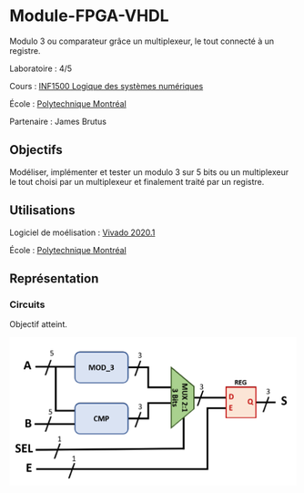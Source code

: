 # Module-FPGA-VHDL

Modulo 3 ou comparateur grâce un multiplexeur, le tout connecté à un registre.

Laboratoire : 4/5

Cours : [INF1500 Logique des systèmes numériques](https://www.polymtl.ca/programmes/cours/logique-des-systemes-numeriques)

École : [Polytechnique Montréal](https://www.polymtl.ca)

Partenaire : James Brutus


## Objectifs

Modéliser, implémenter et tester un modulo 3 sur 5 bits ou un multiplexeur le tout choisi par un multiplexeur et finalement traité par un registre.

## Utilisations
Logiciel de moélisation : [Vivado 2020.1](https://www.xilinx.com/support/download.html)

École : [Polytechnique Montréal](https://www.polymtl.ca)


## Représentation

### Circuits

Objectif atteint.

![alt text](https://github.com/TritzA/ModuleFPGA_VHDL/blob/main/image/objectif.PNG)



